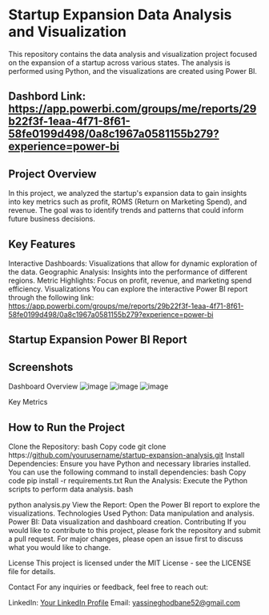 
# Startup Expansion Data Analysis and Visualization
This repository contains the data analysis and visualization project focused on the expansion of a startup across various states. The analysis is performed using Python, and the visualizations are created using Power BI.

## Dashbord Link: https://app.powerbi.com/groups/me/reports/29b22f3f-1eaa-4f71-8f61-58fe0199d498/0a8c1967a0581155b279?experience=power-bi

 ## Project Overview
In this project, we analyzed the startup's expansion data to gain insights into key metrics such as profit, ROMS (Return on Marketing Spend), and revenue. The goal was to identify trends and patterns that could inform future business decisions.

## Key Features
Interactive Dashboards: Visualizations that allow for dynamic exploration of the data.
Geographic Analysis: Insights into the performance of different regions.
Metric Highlights: Focus on profit, revenue, and marketing spend efficiency.
Visualizations
You can explore the interactive Power BI report through the following link: https://app.powerbi.com/groups/me/reports/29b22f3f-1eaa-4f71-8f61-58fe0199d498/0a8c1967a0581155b279?experience=power-bi
## Startup Expansion Power BI Report

## Screenshots
Dashboard Overview ![image](https://github.com/yassgdh/data-analysis1/assets/154517399/bdbc42f5-b2d6-4b12-ab2b-0e21ec0ea583)
                   ![image](https://github.com/yassgdh/data-analysis1/assets/154517399/67fd2197-a03e-4cff-a655-2aa0233cc0c1)
                   ![image](https://github.com/yassgdh/data-analysis1/assets/154517399/5dad3434-7cbc-4475-9ddd-02283ea202db)

                   



Key Metrics

## How to Run the Project
Clone the Repository:
bash
Copy code
git clone https://[github.com/yourusername/startup-expansion-analysis.git](https://github.com/yassgdh/data-analysis1/)
Install Dependencies:
Ensure you have Python and necessary libraries installed. You can use the following command to install dependencies:
bash
Copy code
pip install -r requirements.txt
Run the Analysis:
Execute the Python scripts to perform data analysis.
bash

python analysis.py
View the Report:
Open the Power BI report to explore the visualizations.
Technologies Used
Python: Data manipulation and analysis.
Power BI: Data visualization and dashboard creation.
Contributing
If you would like to contribute to this project, please fork the repository and submit a pull request. For major changes, please open an issue first to discuss what you would like to change.

License
This project is licensed under the MIT License - see the LICENSE file for details.

Contact
For any inquiries or feedback, feel free to reach out:

LinkedIn: [Your LinkedIn Profile](https://www.linkedin.com/in/yassine-ghodbane/)
Email: yassineghodbane52@gmail.com
